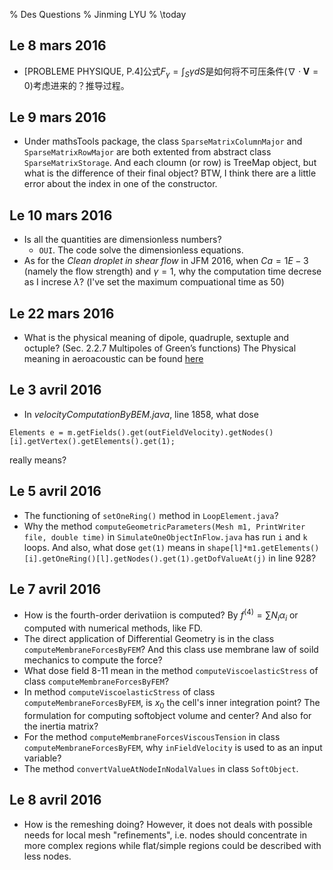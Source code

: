 % Des Questions
% Jinming LYU
% \today

## Le 8 mars 2016 ##
- [PROBLEME PHYSIQUE, P.4]公式$F_{\gamma}=\int_S\gamma dS$是如何将不可压条件($\nabla\cdot\mathbf{V}=0$)考虑进来的？推导过程。

## Le 9 mars 2016 ##
- Under mathsTools package, the class `SparseMatrixColumnMajor` and `SparseMatrixRowMajor` are both extented from 
abstract class `SparseMatrixStorage`. And each cloumn (or row) is TreeMap object, but what is the difference of their
final object? BTW, I think there are a little error about the index in one of the constructor.

## Le 10 mars 2016 ##
- Is all the quantities are dimensionless numbers?
    - `OUI`. The code solve the dimensionless equations.
- As for the *Clean droplet in shear flow* in JFM 2016, when $Ca=1E-3$ (namely the flow strength) and $\gamma=1$, why
  the computation time decrese as I increse $\lambda$? (I've set the maximum compuational time as 50)

## Le 22 mars 2016 ##
- What is the physical meaning of dipole, quadruple, sextuple and octuple? (Sec. 2.2.7 Multipoles of Green’s functions)
  The Physical meaning in aeroacoustic can be found [here](./refQuestion/空气动力性噪声.pdf)

## Le 3 avril 2016 ##
- In *velocityComputationByBEM.java*, line 1858, what dose 

`Elements e = m.getFields().get(outFieldVelocity).getNodes()[i].getVertex().getElements().get(1);` 

really means?

## Le 5 avril 2016 ##
- The functioning of `setOneRing()` method in `LoopElement.java`?
- Why the method `computeGeometricParameters(Mesh m1, PrintWriter file, double time)` in `SimulateOneObjectInFlow.java` 
  has run `i` and `k` loops.
  And also, what dose `get(1)` means in `shape[l]*m1.getElements()[i].getOneRing()[l].getNodes().get(1).getDofValueAt(j)` in
  line 928?

## Le 7 avril 2016 ##
- How is the fourth-order derivatiion is computed? By $f^{(4)}=\sum N_i \alpha_i$ or computed with numerical methods, like FD.
- The direct application of Differential Geometry is in the class `computeMembraneForcesByFEM`? And this class use membrane law
  of soild mechanics to compute the force?
- What dose field 8-11 mean in the method `computeViscoelasticStress` of class `computeMembraneForcesByFEM`?
- In method `computeViscoelasticStress` of class `computeMembraneForcesByFEM`, is $x_0$ the cell's inner integration point?
  The formulation for computing softobject volume and center? And also for the inertia matrix?
- For the method `computeMembraneForcesViscousTension` in class `computeMembraneForcesByFEM`, why `inFieldVelocity`
  is used to as an input variable?
- The method `convertValueAtNodeInNodalValues` in class `SoftObject`.

## Le 8 avril 2016 ##
- How is the remeshing doing? However, it does not deals with 
  possible needs for local mesh "refinements", i.e. nodes should concentrate in more complex regions while flat/simple
  regions could be described with less nodes.
